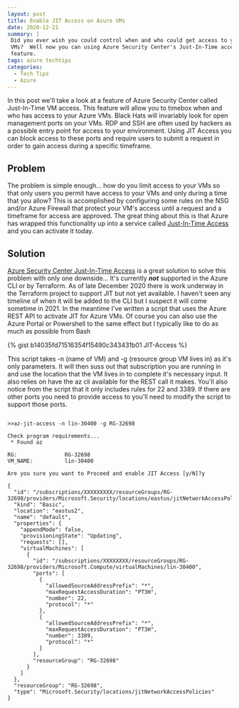```yaml
---
layout: post
title: Enable JIT Access on Azure VMs 
date: 2020-12-21
summary: |
 Did you ever wish you could control when and who could get access to your Azure 
 VMs?  Well now you can using Azure Security Center's Just-In-Time access
 feature.
tags: azure techtips
categories:
  - Tech Tips
  - Azure
---
```


In this post we'll take a look at a feature of Azure Security Center called
Just-In-Time VM access.  This feature will allow you to timebox when and who has
access to your Azure VMs.  Black Hats will invariably look for open management
ports on your VMs.  RDP and SSH are often used by hackers as a possible entry
point for access to your environment.  Using JIT Access you can block access to
these ports and require users to submit a request in order to gain access during
a specific timeframe.  

## Problem
The problem is simple enough... how do you limit access to your VMs so that only
users you permit have access to your VMs and only during a time that you allow?
This is accomplished by configuring some rules on the NSG and/or Azure Firewall that
protect your VM's access until a request and a timeframe for access are approved.
The great thing about this is that Azure has wrapped this functionality up into
a service called [Just-In-Time
Access](https://docs.microsoft.com/en-us/azure/security-center/just-in-time-explained) and you can activate it today.


## Solution

[Azure Security Center Just-In-Time
Access](https://docs.microsoft.com/en-us/azure/security-center/security-center-just-in-time?tabs=jit-config-asc%2Cjit-request-asc) is a great solution to solve this
problem with only one downside... It's currently ___not___ supported in the Azure CLI
or by Terraform.  As of late December 2020 there is work underway in the
Terraform project to support JIT but not yet available.  I haven't seen any
timeline of when it will be added to the CLI but I suspect it will come sometime
in 2021.  In the meantime I've written a script that uses the Azure REST API to
activate JIT for Azure VMs.  Of course you can also use the Azure Portal or
Powershell to the same effect but I typically like to do as much as possible
from Bash

{% gist b14035fd71516354f15490c343431b01 JIT-Access %}

This script takes -n (name of VM) and -g (resource group VM lives in) as it's
only parameters.  It will then suss out that subscription you are running in and
use the location that the VM lives in to complete it's necessary input.  It also
relies on have the az cli available for the REST call it makes.  You'll also
notice from the script that it only includes rules for 22 and 3389.  If there
are other ports you need to provide access to you'll need to modify the script
to support those ports.

```terminal

>>az-jit-access -n lin-30400 -g RG-32698 

Check program requirements...
 * Found az

RG:               RG-32698
VM_NAME:          lin-30400

Are you sure you want to Proceed and enable JIT Access [y/N]?y

{
  "id": "/subscriptions/XXXXXXXXX/resourceGroups/RG-32698/providers/Microsoft.Security/locations/eastus/jitNetworkAccessPolicies/default",
  "kind": "Basic",
  "location": "eastus2",
  "name": "default",
  "properties": {
    "appendMode": false,
    "provisioningState": "Updating",
    "requests": [],
    "virtualMachines": [
      {
        "id": "/subscriptions/XXXXXXXX/resourceGroups/RG-32698/providers/Microsoft.Compute/virtualMachines/lin-30400",
        "ports": [
          {
            "allowedSourceAddressPrefix": "*",
            "maxRequestAccessDuration": "PT3H",
            "number": 22,
            "protocol": "*"
          },
          {
            "allowedSourceAddressPrefix": "*",
            "maxRequestAccessDuration": "PT3H",
            "number": 3389,
            "protocol": "*"
          }
        ],
        "resourceGroup": "RG-32698"
      }
    ]
  },
  "resourceGroup": "RG-32698",
  "type": "Microsoft.Security/locations/jitNetworkAccessPolicies"
}
```
